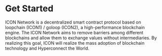 # Get Started

ICON Network is a decentralized smart contract protocol based on loopchain \(ICON1\) / goloop \(ICON2\), a high-performance blockchain engine. The ICON Network aims to remove barriers among different blockchains and allow them to exchange values without intermediaries. By realizing this goal, ICON will realize the mass adoption of blockchain technology and Hyperconnect the World.





